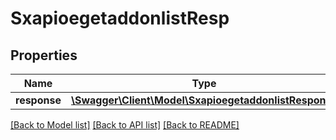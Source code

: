 # SxapioegetaddonlistResp

## Properties
Name | Type | Description | Notes
------------ | ------------- | ------------- | -------------
**response** | [**\Swagger\Client\Model\SxapioegetaddonlistResponse**](SxapioegetaddonlistResponse.md) |  | [optional] 

[[Back to Model list]](../README.md#documentation-for-models) [[Back to API list]](../README.md#documentation-for-api-endpoints) [[Back to README]](../README.md)


